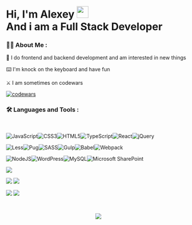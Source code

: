 


<h1 align="left">Hi, I'm Alexey <img src="https://github.com/blackcater/blackcater/raw/main/images/Hi.gif" height="32"/><br>And i am a Full Stack Developer</h1>

### :man_technologist: About Me :
:man: I do frontend and backend development and am interested in new things

:keyboard: I'm knock on the keyboard and have fun

:crossed_swords: I am sometimes on codewars

[![codewars](https://www.codewars.com/users/alexixx/badges/large)](https://www.codewars.com/users/alexixx)  


### :hammer_and_wrench: Languages and Tools :
<br>
  
  ![JavaScript](https://img.shields.io/badge/javascript-%23323330.svg?style=for-the-badge&logo=javascript&logoColor=%23F7DF1E)![CSS3](https://img.shields.io/badge/css3-%231572B6.svg?style=for-the-badge&logo=css3&logoColor=white)![HTML5](https://img.shields.io/badge/html5-%23E34F26.svg?style=for-the-badge&logo=html5&logoColor=white)![TypeScript](https://img.shields.io/badge/typescript-%23007ACC.svg?style=for-the-badge&logo=typescript&logoColor=white)![React](https://img.shields.io/badge/react-%2320232a.svg?style=for-the-badge&logo=react&logoColor=%2361DAFB)![jQuery](https://img.shields.io/badge/jquery-%230769AD.svg?style=for-the-badge&logo=jquery&logoColor=white)




![Less](https://img.shields.io/badge/less-2B4C80?style=for-the-badge&logo=less&logoColor=white)![Pug](https://img.shields.io/badge/Pug-FFF?style=for-the-badge&logo=pug&logoColor=A86454)![SASS](https://img.shields.io/badge/SASS-hotpink.svg?style=for-the-badge&logo=SASS&logoColor=white)![Gulp](https://img.shields.io/badge/GULP-%23CF4647.svg?style=for-the-badge&logo=gulp&logoColor=white)![Babel](https://img.shields.io/badge/Babel-F9DC3e?style=for-the-badge&logo=babel&logoColor=black)![Webpack](https://img.shields.io/badge/webpack-%238DD6F9.svg?style=for-the-badge&logo=webpack&logoColor=black)

![NodeJS](https://img.shields.io/badge/node.js-6DA55F?style=for-the-badge&logo=node.js&logoColor=white)![WordPress](https://img.shields.io/badge/WordPress-%23117AC9.svg?style=for-the-badge&logo=WordPress&logoColor=white)![MySQL](https://img.shields.io/badge/mysql-%2300f.svg?style=for-the-badge&logo=mysql&logoColor=white)![Microsoft SharePoint ](https://img.shields.io/badge/Microsoft_SharePoint-0078D4?style=for-the-badge&logo=microsoft-sharepoint&logoColor=white)
  









  









![](https://github-profile-summary-cards.vercel.app/api/cards/profile-details?username=alexixx&theme=apprentice)

![](https://github-profile-summary-cards.vercel.app/api/cards/most-commit-language?username=alexixx&theme=apprentice) ![](https://github-profile-summary-cards.vercel.app/api/cards/repos-per-language?username=alexixx&theme=apprentice)





![](https://github-profile-summary-cards.vercel.app/api/cards/stats?username=alexixx&theme=apprentice) ![](https://github-profile-summary-cards.vercel.app/api/cards/productive-time?username=alexixx&theme=apprentice)

<br>
<div align="center" width="100%">
  
  ![ ](https://komarev.com/ghpvc/?username=alexixx)

</div>


<!--
**alexixx/alexixx** is a ✨ _special_ ✨ repository because its `README.md` (this file) appears on your GitHub profile.

Here are some ideas to get you started:

- 🔭 I’m currently working on ...
- 🌱 I’m currently learning ...
- 👯 I’m looking to collaborate on ...
- 🤔 I’m looking for help with ...
- 💬 Ask me about ...
- 📫 How to reach me: ...
- 😄 Pronouns: ...
- ⚡ Fun fact: ...
-->
